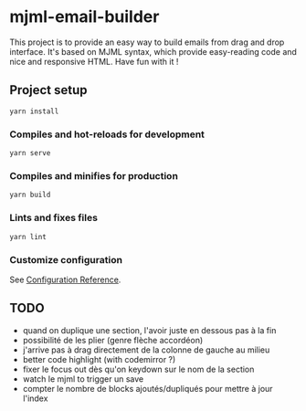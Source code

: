 # mjml-email-builder

This project is to provide an easy way to build emails from drag and drop interface. It's based on MJML syntax, which provide easy-reading code and nice and responsive HTML. Have fun with it !

## Project setup
```
yarn install
```

### Compiles and hot-reloads for development
```
yarn serve
```

### Compiles and minifies for production
```
yarn build
```

### Lints and fixes files
```
yarn lint
```

### Customize configuration
See [Configuration Reference](https://cli.vuejs.org/config/).

## TODO
- quand on duplique une section, l'avoir juste en dessous pas à la fin
- possibilité de les plier (genre flèche accordéon)
- j'arrive pas à drag directement de la colonne de gauche au milieu
- better code highlight (with codemirror ?)
- fixer le focus out dès qu'on keydown sur le nom de la section
- watch le mjml to trigger un save
- compter le nombre de blocks ajoutés/dupliqués pour mettre à jour l'index

